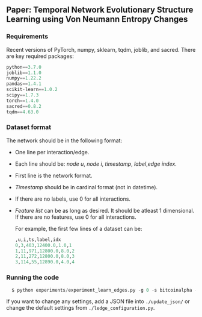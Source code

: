 ## Paper: Temporal Network Evolutionary Structure Learning using  Von Neumann Entropy Changes

### Requirements

Recent versions of PyTorch, numpy, sklearn, tqdm, joblib, and sacred. There are key required packages:
```python
python==3.7.0
joblib==1.1.0
numpy==1.22.2
pandas==1.4.1
scikit-learn==1.0.2
scipy==1.7.3
torch==1.4.0
sacred==0.8.2
tqdm==4.63.0
```

### Dataset format

The network should be in the following format:

- One line per interaction/edge.

- Each line should be:  *node u*, *node i*, *timestamp*, *label*,*edge index*.

- First line is the network format. 

- *Timestamp* should be in cardinal format (not in datetime).

-  If there are no labels, use 0 for all interactions.

- *Feature list* can be as long as desired. It should be atleast 1 dimensional. If there are no features, use 0 for all interactions.

  For example, the first few lines of a dataset can be:

  ```python
  ,u,i,ts,label,idx
  0,3,403,12400.0,1.0,1
  1,11,971,12800.0,8.0,2
  2,11,272,12800.0,8.0,3
  3,114,55,12890.0,4.0,4
  ```

### Running the code

```python
  $ python experiments/experiment_learn_edges.py -g 0 -s bitcoinalpha -b 512 
```

If you want to change any settings, add a JSON file into  `./update_json/` or change the default settings from  `./ledge_configuration.py`.
